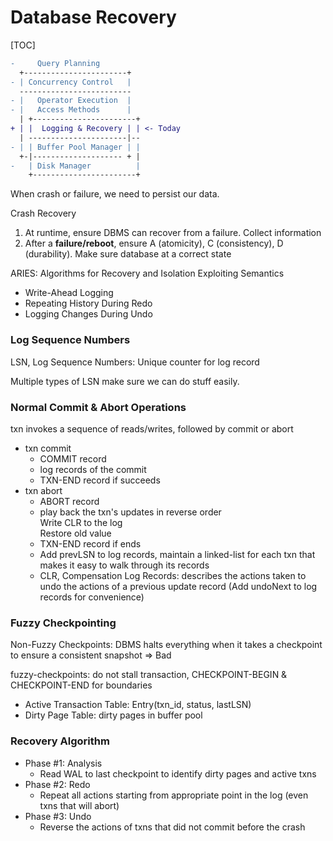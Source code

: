 # Database Recovery

[TOC]

```diff
-     Query Planning
  +-----------------------+
- | Concurrency Control   |
  -------------------------
- |   Operator Execution  |
- |   Access Methods      |
  | +-----------------------+
+ | |  Logging & Recovery | | <- Today
  | ----------------------|--
- | | Buffer Pool Manager | |
  +-|-------------------- + |
-   | Disk Manager          |
    +-----------------------+
```

When crash or failure, we need to persist our data.

Crash Recovery

1. At runtime, ensure DBMS can recover from a failure. Collect information
2. After a **failure/reboot**, ensure A (atomicity), C (consistency), D (durability). Make sure database at a correct state

ARIES: Algorithms for Recovery and Isolation Exploiting Semantics

* Write-Ahead Logging
* Repeating History During Redo
* Logging Changes During Undo

### Log Sequence Numbers

LSN, Log Sequence Numbers: Unique counter for log record

Multiple types of LSN make sure we can do stuff easily.

### Normal Commit & Abort Operations

txn invokes a sequence of reads/writes, followed by commit or abort

* txn commit
  * COMMIT record
  * log records of the commit
  * TXN-END record if succeeds
* txn abort
  * ABORT record
  * play back the txn's updates in reverse order<br/>Write CLR to the log<br/>Restore old value
  * TXN-END record if ends
  * Add prevLSN to log records, maintain a linked-list for each txn that makes it easy to walk through its records
  * CLR, Compensation Log Records: describes the actions taken to undo the actions of a previous update record (Add undoNext to log records for convenience)

### Fuzzy Checkpointing

Non-Fuzzy Checkpoints: DBMS halts everything when it takes a checkpoint to ensure a consistent snapshot => Bad

fuzzy-checkpoints: do not stall transaction, CHECKPOINT-BEGIN & CHECKPOINT-END for boundaries

* Active Transaction Table: Entry(txn_id, status, lastLSN)
* Dirty Page Table: dirty pages in buffer pool

### Recovery Algorithm

* Phase #1: Analysis
  * Read WAL to last checkpoint to identify dirty pages and active txns
* Phase #2: Redo
  * Repeat all actions starting from appropriate point in the log (even txns that will abort)
* Phase #3: Undo
  * Reverse the actions of txns that did not commit before the crash

